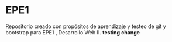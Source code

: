 # EPE1

Repositorio creado con propósitos de aprendizaje y testeo de git y bootstrap para EPE1 , Desarrollo Web II.  __testing change__
